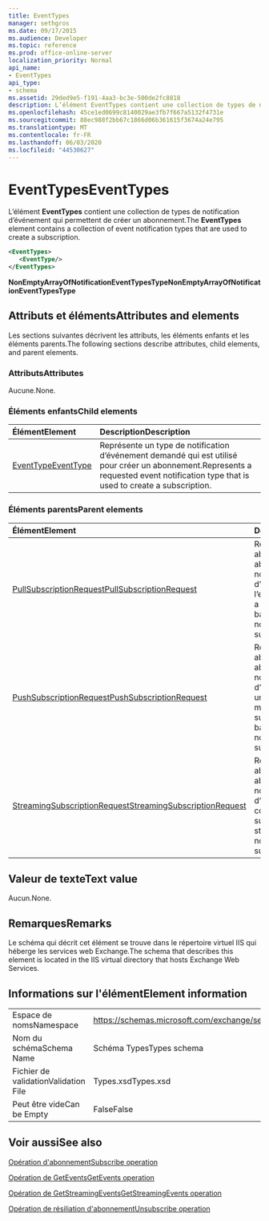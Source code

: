 ```yaml
---
title: EventTypes
manager: sethgros
ms.date: 09/17/2015
ms.audience: Developer
ms.topic: reference
ms.prod: office-online-server
localization_priority: Normal
api_name:
- EventTypes
api_type:
- schema
ms.assetid: 29ded9e5-f191-4aa3-bc3e-500de2fc8818
description: L’élément EventTypes contient une collection de types de notification d’événement qui permettent de créer un abonnement.
ms.openlocfilehash: 45ce1ed0699c8140029ae3fb7f667a5132f4731e
ms.sourcegitcommit: 88ec988f2bb67c1866d06b361615f3674a24e795
ms.translationtype: MT
ms.contentlocale: fr-FR
ms.lasthandoff: 06/03/2020
ms.locfileid: "44530627"
---
```

# <a name="eventtypes"></a><span data-ttu-id="de976-103">EventTypes</span><span class="sxs-lookup"><span data-stu-id="de976-103">EventTypes</span></span>

<span data-ttu-id="de976-104">L’élément **EventTypes** contient une collection de types de notification d’événement qui permettent de créer un abonnement.</span><span class="sxs-lookup"><span data-stu-id="de976-104">The **EventTypes** element contains a collection of event notification types that are used to create a subscription.</span></span> 
  
```xml
<EventTypes>
   <EventType/>
</EventTypes>
```

 <span data-ttu-id="de976-105">**NonEmptyArrayOfNotificationEventTypesType**</span><span class="sxs-lookup"><span data-stu-id="de976-105">**NonEmptyArrayOfNotificationEventTypesType**</span></span>
## <a name="attributes-and-elements"></a><span data-ttu-id="de976-106">Attributs et éléments</span><span class="sxs-lookup"><span data-stu-id="de976-106">Attributes and elements</span></span>

<span data-ttu-id="de976-107">Les sections suivantes décrivent les attributs, les éléments enfants et les éléments parents.</span><span class="sxs-lookup"><span data-stu-id="de976-107">The following sections describe attributes, child elements, and parent elements.</span></span>
  
### <a name="attributes"></a><span data-ttu-id="de976-108">Attributs</span><span class="sxs-lookup"><span data-stu-id="de976-108">Attributes</span></span>

<span data-ttu-id="de976-109">Aucune.</span><span class="sxs-lookup"><span data-stu-id="de976-109">None.</span></span>
  
### <a name="child-elements"></a><span data-ttu-id="de976-110">Éléments enfants</span><span class="sxs-lookup"><span data-stu-id="de976-110">Child elements</span></span>

|<span data-ttu-id="de976-111">**Élément**</span><span class="sxs-lookup"><span data-stu-id="de976-111">**Element**</span></span>|<span data-ttu-id="de976-112">**Description**</span><span class="sxs-lookup"><span data-stu-id="de976-112">**Description**</span></span>|
|:-----|:-----|
|[<span data-ttu-id="de976-113">EventType</span><span class="sxs-lookup"><span data-stu-id="de976-113">EventType</span></span>](eventtype.md) <br/> |<span data-ttu-id="de976-114">Représente un type de notification d’événement demandé qui est utilisé pour créer un abonnement.</span><span class="sxs-lookup"><span data-stu-id="de976-114">Represents a requested event notification type that is used to create a subscription.</span></span>  <br/> |
   
### <a name="parent-elements"></a><span data-ttu-id="de976-115">Éléments parents</span><span class="sxs-lookup"><span data-stu-id="de976-115">Parent elements</span></span>

|<span data-ttu-id="de976-116">**Élément**</span><span class="sxs-lookup"><span data-stu-id="de976-116">**Element**</span></span>|<span data-ttu-id="de976-117">**Description**</span><span class="sxs-lookup"><span data-stu-id="de976-117">**Description**</span></span>|
|:-----|:-----|
|[<span data-ttu-id="de976-118">PullSubscriptionRequest</span><span class="sxs-lookup"><span data-stu-id="de976-118">PullSubscriptionRequest</span></span>](pullsubscriptionrequest.md) <br/> |<span data-ttu-id="de976-119">Représente un abonnement à un abonnement de notification d’événement basé sur l’extraction.</span><span class="sxs-lookup"><span data-stu-id="de976-119">Represents a subscription to a pull-based event notification subscription.</span></span>  <br/> |
|[<span data-ttu-id="de976-120">PushSubscriptionRequest</span><span class="sxs-lookup"><span data-stu-id="de976-120">PushSubscriptionRequest</span></span>](pushsubscriptionrequest.md) <br/> |<span data-ttu-id="de976-121">Représente un abonnement à un abonnement de notification d’événement basé sur un type de message.</span><span class="sxs-lookup"><span data-stu-id="de976-121">Represents a subscription to a push-based event notification subscription.</span></span>  <br/> |
|[<span data-ttu-id="de976-122">StreamingSubscriptionRequest</span><span class="sxs-lookup"><span data-stu-id="de976-122">StreamingSubscriptionRequest</span></span>](streamingsubscriptionrequest.md) <br/> |<span data-ttu-id="de976-123">Représente un abonnement à un abonnement de notification d’événements en continu.</span><span class="sxs-lookup"><span data-stu-id="de976-123">Represents a subscription to a streaming event notification subscription.</span></span>  <br/> |
   
## <a name="text-value"></a><span data-ttu-id="de976-124">Valeur de texte</span><span class="sxs-lookup"><span data-stu-id="de976-124">Text value</span></span>

<span data-ttu-id="de976-125">Aucun.</span><span class="sxs-lookup"><span data-stu-id="de976-125">None.</span></span>
  
## <a name="remarks"></a><span data-ttu-id="de976-126">Remarques</span><span class="sxs-lookup"><span data-stu-id="de976-126">Remarks</span></span>

<span data-ttu-id="de976-127">Le schéma qui décrit cet élément se trouve dans le répertoire virtuel IIS qui héberge les services web Exchange.</span><span class="sxs-lookup"><span data-stu-id="de976-127">The schema that describes this element is located in the IIS virtual directory that hosts Exchange Web Services.</span></span>
  
## <a name="element-information"></a><span data-ttu-id="de976-128">Informations sur l'élément</span><span class="sxs-lookup"><span data-stu-id="de976-128">Element information</span></span>

|||
|:-----|:-----|
|<span data-ttu-id="de976-129">Espace de noms</span><span class="sxs-lookup"><span data-stu-id="de976-129">Namespace</span></span>  <br/> |https://schemas.microsoft.com/exchange/services/2006/types  <br/> |
|<span data-ttu-id="de976-130">Nom du schéma</span><span class="sxs-lookup"><span data-stu-id="de976-130">Schema Name</span></span>  <br/> |<span data-ttu-id="de976-131">Schéma Types</span><span class="sxs-lookup"><span data-stu-id="de976-131">Types schema</span></span>  <br/> |
|<span data-ttu-id="de976-132">Fichier de validation</span><span class="sxs-lookup"><span data-stu-id="de976-132">Validation File</span></span>  <br/> |<span data-ttu-id="de976-133">Types.xsd</span><span class="sxs-lookup"><span data-stu-id="de976-133">Types.xsd</span></span>  <br/> |
|<span data-ttu-id="de976-134">Peut être vide</span><span class="sxs-lookup"><span data-stu-id="de976-134">Can be Empty</span></span>  <br/> |<span data-ttu-id="de976-135">False</span><span class="sxs-lookup"><span data-stu-id="de976-135">False</span></span>  <br/> |
   
## <a name="see-also"></a><span data-ttu-id="de976-136">Voir aussi</span><span class="sxs-lookup"><span data-stu-id="de976-136">See also</span></span>



[<span data-ttu-id="de976-137">Opération d'abonnement</span><span class="sxs-lookup"><span data-stu-id="de976-137">Subscribe operation</span></span>](subscribe-operation.md)
  
[<span data-ttu-id="de976-138">Opération de GetEvents</span><span class="sxs-lookup"><span data-stu-id="de976-138">GetEvents operation</span></span>](getevents-operation.md)
  
[<span data-ttu-id="de976-139">Opération de GetStreamingEvents</span><span class="sxs-lookup"><span data-stu-id="de976-139">GetStreamingEvents operation</span></span>](getstreamingevents-operation.md)
  
[<span data-ttu-id="de976-140">Opération de résiliation d'abonnement</span><span class="sxs-lookup"><span data-stu-id="de976-140">Unsubscribe operation</span></span>](unsubscribe-operation.md)

